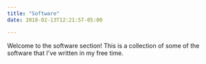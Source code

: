 ```yaml
---
title: "Software"
date: 2018-02-13T12:21:57-05:00

---
```


Welcome to the software section! This is a collection of some of the software that I've written in my free time.  